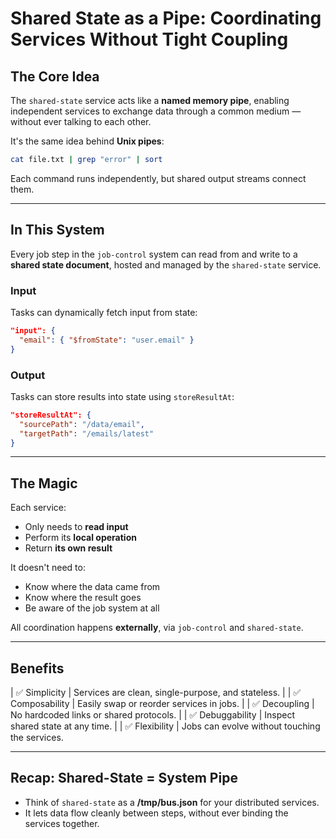 # Shared State as a Pipe: Coordinating Services Without Tight Coupling

## The Core Idea

The `shared-state` service acts like a **named memory pipe**, enabling independent services to exchange data through a common medium — without ever talking to each other.

It's the same idea behind **Unix pipes**:

```bash
cat file.txt | grep "error" | sort
```

Each command runs independently, but shared output streams connect them.

---

## In This System

Every job step in the `job-control` system can read from and write to a **shared state document**, hosted and managed by the `shared-state` service.

### Input
Tasks can dynamically fetch input from state:

```json
"input": {
  "email": { "$fromState": "user.email" }
}
```

### Output
Tasks can store results into state using `storeResultAt`:

```json
"storeResultAt": {
  "sourcePath": "/data/email",
  "targetPath": "/emails/latest"
}
```

---

## The Magic

Each service:
- Only needs to **read input**
- Perform its **local operation**
- Return **its own result**

It doesn't need to:
- Know where the data came from
- Know where the result goes
- Be aware of the job system at all

All coordination happens **externally**, via `job-control` and `shared-state`.

---

## Benefits

| ✅ Simplicity | Services are clean, single-purpose, and stateless. |
| ✅ Composability | Easily swap or reorder services in jobs. |
| ✅ Decoupling | No hardcoded links or shared protocols. |
| ✅ Debuggability | Inspect shared state at any time. |
| ✅ Flexibility | Jobs can evolve without touching the services.

---

## Recap: Shared-State = System Pipe

- Think of `shared-state` as a **/tmp/bus.json** for your distributed services.
- It lets data flow cleanly between steps, without ever binding the services together.

